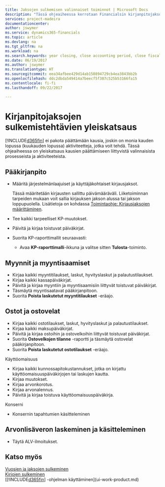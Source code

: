 ```yaml
---
title: Jaksojen sulkemisen valinnaiset toiminnot | Microsoft Docs
description: "Tässä ohjeaiheessa kerrotaan Financialsin kirjanpitojaksojen sulkemisen valinnaisista prosesseista ja toiminnoista."
services: project-madeira
documentationcenter: 
author: jswymer
ms.service: dynamics365-financials
ms.topic: article
ms.devlang: na
ms.tgt_pltfrm: na
ms.workload: na
ms.search.keywords: year closing, close accounting period, close fiscal year, aging, creditor payments, vendor payments
ms.date: 06/19/2017
ms.author: jswymer
ms.translationtype: HT
ms.sourcegitcommit: eea34afbee429d14ab150894729cb4ea3843bb2b
ms.openlocfilehash: ddc2dbda549414a7beecf5f307c525b53166fa15
ms.contentlocale: fi-fi
ms.lasthandoff: 09/22/2017

---
```

# <a name="overview-of-tasks-to-close-accounting-periods"></a>Kirjanpitojaksojen sulkemistehtävien yleiskatsaus
[!INCLUDE[d365fin](includes/d365fin_md.md)] ei pakota päättämään kausia, joskin on monia kauden lopussa (kuukauden lopussa) aktiviteetteja, jotka voit tehdä. Tässä ohjeaiheessa on yleiskatsaus kausien päättämiseen liittyvistä valinnaisista prosesseista ja aktiviteeteista.  

## <a name="general-ledger"></a>Pääkirjanpito
* Määritä järjestelmänlaajuiset ja käyttäjäkohtaiset kirjausjaksot.  

    Tässä määritetään kirjausten sallittu päivämääräväli. Liiketoiminnan tarpeiden mukaan voit sallia kirjauksen jakson alussa tai jakson loppupuolella. Lisätietoja on kohdassa [Toimintaohje: Kirjausjaksojen määrittäminen](finance-how-specify-posting-periods.md).  
* Tee kaikki tarpeelliset KP-muutokset.  
* Päivitä ja kirjaa toistuvat päiväkirjat.  
  <!--* Process Consolidations-->
* Suorita KP-raporttimallit seuraavasti:  
  * Avaa **KP-raporttimalli**-ikkuna ja valitse sitten **Tulosta**-toiminto.  

## <a name="sales-and-receivables"></a>Myynnit ja myyntisaamiset
* Kirjaa kaikki myyntitilaukset, laskut, hyvityslaskut ja palautustilaukset.  
* Kirjaa kaikki kassapäiväkirjat.  
* Päivitä ja kirjaa myyntiin ja myyntisaamisiin liittyvät toistuvat päiväkirjat.  
* Täsmäytä myyntisaatavat pääkirjanpitoon.  
* Suorita **Poista laskutetut myyntitilaukset** -eräajo.  

## <a name="purchases-and-payables"></a>Ostot ja ostovelat
* Kirjaa kaikki ostotilaukset, laskut, hyvityslaskut ja palautustilaukset.  
* Kirjaa kaikki maksupäiväkirjat.  
* Päivitä ja kirjaa ostoihin ja ostovelkoihin liittyvät toistuvat päiväkirjat.  
* Suorita **Ostovelkojen tilanne** -raportti ja täsmäytä ostovelat pääkirjanpitoon.  
* Suorita **Poista laskutetut ostotilaukset** -eräajo.  

Käyttöomaisuus
* Kirjaa kaikki kunnossapitokustannukset, jotka on kirjattu käyttöomaisuuspäiväkirjojen tai laskujen kautta.
* Kirjaa muutokset.
* Kirjaa arvonkorotus.
* Kirjaa arvonalennus.
* Päivitä ja kirjaa toistuva käyttöomaisuuspäiväkirja.

Konserni
* Konsernin tapahtumien käsitteleminen

## <a name="calculate-and-process-sales-tax"></a>Arvonlisäveron laskeminen ja käsitteleminen
* Täytä ALV-ilmoitukset.  

## <a name="see-also"></a>Katso myös
[Vuosien ja jaksojen sulkeminen](year-close-years-periods.md)  
[Kirjojen sulkeminen](year-close-books.md)  
[[!INCLUDE[d365fin](includes/d365fin_md.md)] -ohjelman käyttäminen](ui-work-product.md)

